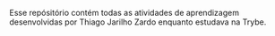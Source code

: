 Esse repósitório contém todas as atividades de aprendizagem desenvolvidas por Thiago Jarilho Zardo enquanto estudava na Trybe.
